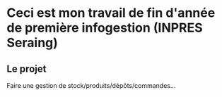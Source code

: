 # Ceci est mon travail de fin d'année de première infogestion (INPRES Seraing)

## Le projet

Faire une gestion de stock/produits/dépôts/commandes...
